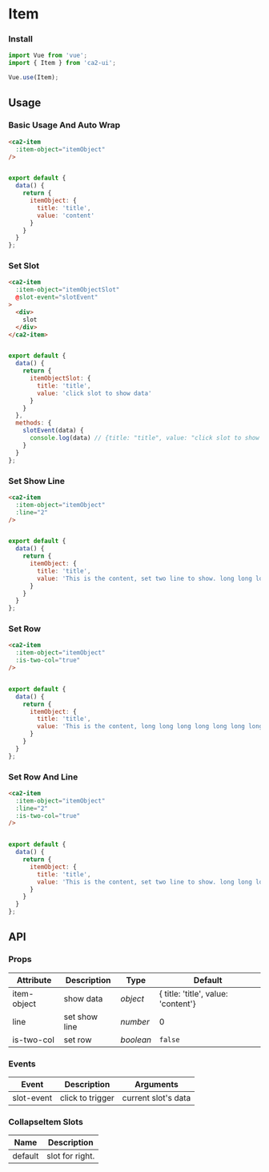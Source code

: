 # Item

### Install

```js
import Vue from 'vue';
import { Item } from 'ca2-ui';

Vue.use(Item);
```

## Usage

### Basic Usage And Auto Wrap

```html
<ca2-item
  :item-object="itemObject"
/>
```

```js

export default {
  data() {
    return {
      itemObject: {
        title: 'title',
        value: 'content'
      }
    }
  }
};
```

### Set Slot

```html
<ca2-item
  :item-object="itemObjectSlot"
  @slot-event="slotEvent"
>
  <div>
    slot
  </div>
</ca2-item>
```

```js

export default {
  data() {
    return {
      itemObjectSlot: {
        title: 'title',
        value: 'click slot to show data'
      }
    }
  },
  methods: {
    slotEvent(data) {
      console.log(data) // {title: "title", value: "click slot to show data"}
    }
  }
};
```

### Set Show Line

```html
<ca2-item
  :item-object="itemObject"
  :line="2"
/>
```

```js

export default {
  data() {
    return {
      itemObject: {
        title: 'title',
        value: 'This is the content, set two line to show. long long long long long long long long long long long long long long long long long long long long long long long long long long long long long long.'
      }
    }
  }
};
```

### Set Row

```html
<ca2-item
  :item-object="itemObject"
  :is-two-col="true"
/>
```

```js

export default {
  data() {
    return {
      itemObject: {
        title: 'title',
        value: 'This is the content, long long long long long long long long long long.'
      }
    }
  }
};
```

### Set Row And Line

```html
<ca2-item
  :item-object="itemObject"
  :line="2"
  :is-two-col="true"
/>
```

```js

export default {
  data() {
    return {
      itemObject: {
        title: 'title',
        value: 'This is the content, set two line to show. long long long long long long long long long long long long long long long long long long long long long long long long long long long long long long.'
      }
    }
  }
};
```

## API

### Props

| Attribute | Description | Type | Default |
| --- | --- | --- | --- |
| item-object | show data | _object_ | { title: 'title', value: 'content'} |
| line | set show line | _number_ | 0 |
| is-two-col | set row | _boolean_ | `false` |

### Events

| Event | Description | Arguments |
|------|------|------|
| slot-event | click to trigger | current slot's data |

### CollapseItem Slots

| Name | Description |
|------|------|
| default | slot for right. |